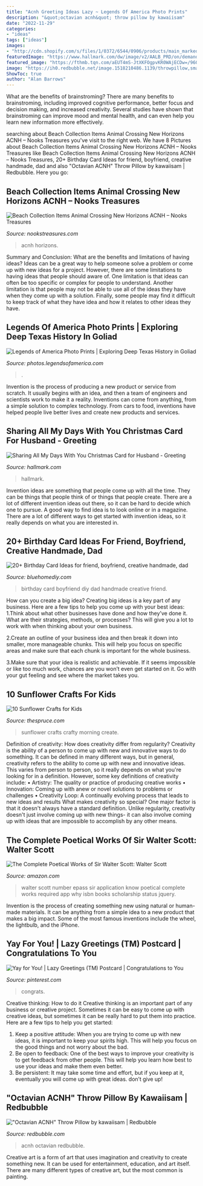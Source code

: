 ```yaml
---
title: "Acnh Greeting Ideas Lazy ~ Legends Of America Photo Prints"
description: "&quot;octavian acnh&quot; throw pillow by kawaiisam"
date: "2022-11-29"
categories:
- "ideas"
tags: ["ideas"]
images:
- "http://cdn.shopify.com/s/files/1/0372/6544/0906/products/main_marked_3edf9c09-153a-4070-9ed0-6001c812c887_1200x1200.jpg?v=1598673722"
featuredImage: "https://www.hallmark.com/dw/image/v2/AALB_PRD/on/demandware.static/-/Sites-hallmark-master/default/dwc007cb4b/images/finished-goods/products/299XZH1604/Greenery-and-Red-Flowers-Christmas-Card-for-Husband_299XZH1604_01.jpg?sw=1920"
featured_image: "https://fthmb.tqn.com/aEUT4mS-JtXKFOgpvKR0WAjECDw=/960x0/filters:no_upscale()/s1-56a2c8943df78cf77279e431.jpg"
image: "https://ih0.redbubble.net/image.1518210486.1139/throwpillow,small,750x1000-bg,f8f8f8.u2.jpg"
ShowToc: true
author: "Alan Barrows"
---
```



What are the benefits of brainstroming?
There are many benefits to brainstroming, including improved cognitive performance, better focus and decision making, and increased creativity. Several studies have shown that brainstroming can improve mood and mental health, and can even help you learn new information more effectively.

	

		
searching about Beach Collection Items Animal Crossing New Horizons ACNH – Nooks Treasures you've visit to the right web. We have 8 Pictures about Beach Collection Items Animal Crossing New Horizons ACNH – Nooks Treasures like Beach Collection Items Animal Crossing New Horizons ACNH – Nooks Treasures, 20+ Birthday Card Ideas for friend, boyfriend, creative handmade, dad and also &quot;Octavian ACNH&quot; Throw Pillow by kawaiisam | Redbubble. Here you go:
		
    
## Beach Collection Items Animal Crossing New Horizons ACNH – Nooks Treasures

<img loading=lazy src="http://cdn.shopify.com/s/files/1/0372/6544/0906/products/main_marked_3edf9c09-153a-4070-9ed0-6001c812c887_1200x1200.jpg?v=1598673722" onerror="this.onerror=null;this.src='https://tse3.mm.bing.net/th?id=OIP.U1ijXVjEI8W2F8aLGGaVRQHaEK&amp;pid=15.1';" alt="Beach Collection Items Animal Crossing New Horizons ACNH – Nooks Treasures">

_Source: nookstreasures.com_

>acnh horizons. 

	

Summary and Conclusion: What are the benefits and limitations of having ideas?
Ideas can be a great way to help someone solve a problem or come up with new ideas for a project. However, there are some limitations to having ideas that people should aware of. One limitation is that ideas can often be too specific or complex for people to understand. Another limitation is that people may not be able to use all of the ideas they have when they come up with a solution. Finally, some people may find it difficult to keep track of what they have idea and how it relates to other ideas they have.

    
## Legends Of America Photo Prints | Exploring Deep Texas History In Goliad

<img loading=lazy src="https://photos.legendsofamerica.com/img/s/v-10/p2155404652-4.jpg" onerror="this.onerror=null;this.src='https://tse4.mm.bing.net/th?id=OIP.4j6lfNl8ZKRW7ZukMcph4AHaE7&amp;pid=15.1';" alt="Legends of America Photo Prints | Exploring Deep Texas History in Goliad">

_Source: photos.legendsofamerica.com_

>. 

	

Invention is the process of producing a new product or service from scratch. It usually begins with an idea, and then a team of engineers and scientists work to make it a reality. Inventions can come from anything, from a simple solution to complex technology. From cars to food, inventions have helped people live better lives and create new products and services.

    
## Sharing All My Days With You Christmas Card For Husband - Greeting

<img loading=lazy src="https://www.hallmark.com/dw/image/v2/AALB_PRD/on/demandware.static/-/Sites-hallmark-master/default/dwc007cb4b/images/finished-goods/products/299XZH1604/Greenery-and-Red-Flowers-Christmas-Card-for-Husband_299XZH1604_01.jpg?sw=1920" onerror="this.onerror=null;this.src='https://tse4.mm.bing.net/th?id=OIP.ilmv-3ujhsLU8CJLiuzEYgHaHa&amp;pid=15.1';" alt="Sharing All My Days With You Christmas Card for Husband - Greeting">

_Source: hallmark.com_

>hallmark. 

	

Invention ideas are something that people come up with all the time. They can be things that people think of or things that people create. There are a lot of different invention ideas out there, so it can be hard to decide which one to pursue. A good way to find idea is to look online or in a magazine. There are a lot of different ways to get started with invention ideas, so it really depends on what you are interested in.

    
## 20+ Birthday Card Ideas For Friend, Boyfriend, Creative Handmade, Dad

<img loading=lazy src="https://bluehomediy.com/wp-content/uploads/2019/02/6-4-scaled.jpg" onerror="this.onerror=null;this.src='https://tse4.mm.bing.net/th?id=OIP.D62lAr56CqptPuDsDMUIaQHaJ4&amp;pid=15.1';" alt="20+ Birthday Card Ideas for friend, boyfriend, creative handmade, dad">

_Source: bluehomediy.com_

>birthday card boyfriend diy dad handmade creative friend. 

	

How can you create a big idea?
Creating big ideas is a key part of any business. Here are a few tips to help you come up with your best ideas:
1.Think about what other businesses have done and how they’ve done it. What are their strategies, methods, or processes? This will give you a lot to work with when thinking about your own business.

2.Create an outline of your business idea and then break it down into smaller, more manageable chunks. This will help you focus on specific areas and make sure that each chunk is important for the whole business.

3.Make sure that your idea is realistic and achievable. If it seems impossible or like too much work, chances are you won’t even get started on it. Go with your gut feeling and see where the market takes you.


    
## 10 Sunflower Crafts For Kids

<img loading=lazy src="https://fthmb.tqn.com/aEUT4mS-JtXKFOgpvKR0WAjECDw=/960x0/filters:no_upscale()/s1-56a2c8943df78cf77279e431.jpg" onerror="this.onerror=null;this.src='https://tse2.mm.bing.net/th?id=OIP.tnwEtis5loI-jEH74ZHKRQHaLc&amp;pid=15.1';" alt="10 Sunflower Crafts for Kids">

_Source: thespruce.com_

>sunflower crafts crafty morning create. 

	

Definition of creativity: How does creativity differ from regularity?
Creativity is the ability of a person to come up with new and innovative ways to do something. It can be defined in many different ways, but in general, creativity refers to the ability to come up with new and innovative ideas. This varies from person to person, so it really depends on what you're looking for in a definition. However, some key definitions of creativity include: • Artistry: The quality or practice of producing creative works • Innovation: Coming up with anew or novel solutions to problems or challenges • Creativity Loop: A continually evolving process that leads to new ideas and results 
What makes creativity so special? One major factor is that it doesn't always have a standard definition. Unlike regularity, creativity doesn't just involve coming up with new things- it can also involve coming up with ideas that are impossible to accomplish by any other means.

    
## The Complete Poetical Works Of Sir Walter Scott: Walter Scott

<img loading=lazy src="https://images-na.ssl-images-amazon.com/images/I/513J51YY5PL._SY291_BO1,204,203,200_QL40_.jpg" onerror="this.onerror=null;this.src='https://tse2.mm.bing.net/th?id=OIP.G3mvF2mhgDDIJV0b1p5SsgAAAA&amp;pid=15.1';" alt="The Complete Poetical Works of Sir Walter Scott: Walter Scott">

_Source: amazon.com_

>walter scott number epass sir application know poetical complete works required app why isbn books scholarship status jquery. 

	

Invention is the process of creating something new using natural or human-made materials. It can be anything from a simple idea to a new product that makes a big impact. Some of the most famous inventions include the wheel, the lightbulb, and the iPhone.

    
## Yay For You! | Lazy Greetings (TM) Postcard | Congratulations To You

<img loading=lazy src="https://i.pinimg.com/originals/a9/b8/db/a9b8db775f89d2bb272e16c709706ffd.jpg" onerror="this.onerror=null;this.src='https://tse2.mm.bing.net/th?id=OIP.soxqPsxmfWLZPfbXc8VwVAHaFs&amp;pid=15.1';" alt="Yay for You! | Lazy Greetings (TM) Postcard | Congratulations to You">

_Source: pinterest.com_

>congrats. 

	

Creative thinking: How to do it
Creative thinking is an important part of any business or creative project. Sometimes it can be easy to come up with creative ideas, but sometimes it can be really hard to put them into practice. Here are a few tips to help you get started: 
1. Keep a positive attitude: When you are trying to come up with new ideas, it is important to keep your spirits high. This will help you focus on the good things and not worry about the bad. 
2. Be open to feedback: One of the best ways to improve your creativity is to get feedback from other people. This will help you learn how best to use your ideas and make them even better. 
3. Be persistent: It may take some time and effort, but if you keep at it, eventually you will come up with great ideas. don’t give up!

    
## &quot;Octavian ACNH&quot; Throw Pillow By Kawaiisam | Redbubble

<img loading=lazy src="https://ih0.redbubble.net/image.1518210486.1139/throwpillow,small,750x1000-bg,f8f8f8.u2.jpg" onerror="this.onerror=null;this.src='https://tse3.mm.bing.net/th?id=OIP.raI7U7xL4QmGWSuJGDnW_AHaJ4&amp;pid=15.1';" alt="&quot;Octavian ACNH&quot; Throw Pillow by kawaiisam | Redbubble">

_Source: redbubble.com_

>acnh octavian redbubble. 

	

Creative art is a form of art that uses imagination and creativity to create something new. It can be used for entertainment, education, and art itself. There are many different types of creative art, but the most common is painting.

